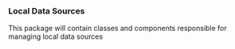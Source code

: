 ### Local Data Sources
This package will contain classes and components responsible for managing local data sources